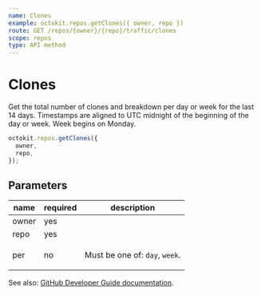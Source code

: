 ```yaml
---
name: Clones
example: octokit.repos.getClones({ owner, repo })
route: GET /repos/{owner}/{repo}/traffic/clones
scope: repos
type: API method
---
```


# Clones

Get the total number of clones and breakdown per day or week for the last 14 days. Timestamps are aligned to UTC midnight of the beginning of the day or week. Week begins on Monday.

```js
octokit.repos.getClones({
  owner,
  repo,
});
```

## Parameters

<table>
  <thead>
    <tr>
      <th>name</th>
      <th>required</th>
      <th>description</th>
    </tr>
  </thead>
  <tbody>
    <tr><td>owner</td><td>yes</td><td>

</td></tr>
<tr><td>repo</td><td>yes</td><td>

</td></tr>
<tr><td>per</td><td>no</td><td>

Must be one of: `day`, `week`.

</td></tr>
  </tbody>
</table>

See also: [GitHub Developer Guide documentation](https://developer.github.com/v3/repos/traffic/#clones).
